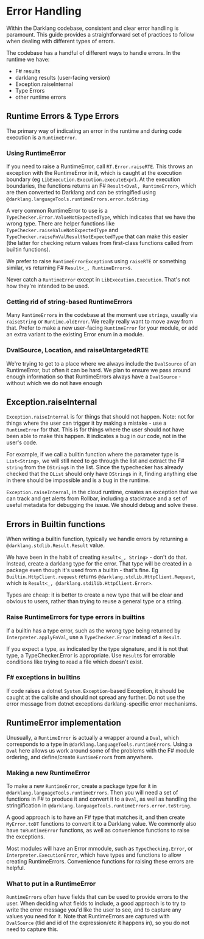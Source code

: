# Error Handling

Within the Darklang codebase, consistent and clear error handling is paramount. This guide provides a straightforward set of practices to follow when dealing with different types of errors.

The codebase has a handful of different ways to handle errors. In the runtime we have:
- F# results
- darklang results (user-facing version)
- Exception.raiseInternal
- Type Errors
- other runtime errors

## Runtime Errors & Type Errors

The primary way of indicating an error in the runtime and during code execution is a
`RuntimeError`.

### Using RuntimeError

If you need to raise a RuntimeError, call `RT.Error.raiseRTE`. This throws an
exception with the RuntimeError in it, which is caught at the execution boundary (eg
`LibExecution.Execution.executeExpr`). At the execution boundaries, the functions
returns an F# `Result<Dval, RuntimeError>`, which are then converted to Darklang and
can be stringified using `@darklang.languageTools.runtimeErrors.error.toString`.

A very common RuntimeError to use is a `TypeChecker.Error.ValueNotExpectedType`,
which indicates that we have the wrong type. There are helper functions like
`TypeChecker.raiseValueNotExpectedType` and
`TypeChecker.raiseFnValResultNotExpectedType` that can make this easier (the latter
for checking return values from first-class functions called from builtin functions).

We prefer to raise `RuntimeErrorException`s using `raiseRTE` or something similar, vs
returning F# `Result<_, RuntimeError>`s.

Never catch a `RuntimeError` except in `LibExecution.Execution`. That's not how
they're intended to be used.

### Getting rid of string-based RuntimeErrors

Many `RuntimeError`s in the codebase at the moment use `string`s, usually via
`raiseString` or `Runtime.oldError`. We really really want to move away from that.
Prefer to make a new user-facing `RuntimeError` for your module, or add an extra
variant to the existing Error enum in a module.

### DvalSource, Location, and raiseUntargetedRTE

We're trying to get to a place where we always include the `DvalSource` of an RuntimeError, but often it can be hard. We plan to ensure we pass around enough information so that RuntimeErrors always have a `DvalSource` - without which we do not have enough


## Exception.raiseInternal

`Exception.raiseInternal` is for things that should not happen. Note: not for things
where the user can trigger it by making a mistake - use a `RuntimeError` for that.
This is for things where the user should not have been able to make this happen. It
indicates a bug in our code, not in the user's code.

For example, if we call a builtin function where the parameter type is
`List<String>`, we will still need to go through the list and extract the F# `string`
from the `DString`s in the list. Since the typechecker has already checked that the
`DList` should only have `DString`s in it, finding anything else in there should be
impossible and is a bug in the runtime.

`Exception.raiseInternal`, in the cloud runtime, creates an exception that we can
track and get alerts from Rollbar, including a stacktrace and a set of useful
metadata for debugging the issue. We should debug and solve these.

## Errors in Builtin functions

When writing a builtin function, typically we handle errors by returning a
`@darklang.stdlib.Result.Result` value.

We have been in the habit of creating `Result<_, String>` - don't do that. Instead,
create a darklang type for the error. That type will be created in a package even
though it's used from a builtin - that's fine. Eg `Builtin.HttpClient.request`
returns `@darklang.stdlib.HttpClient.Request`, which is `Result<_,
@darklang.stdilib.HttpClient.Error>`.

Types are cheap: it is better to create a new type that will be clear and obvious to
users, rather than trying to reuse a general type or a string.

### Raise RuntimeErrors for type errors in builtins

If a builtin has a type error, such as the wrong type being returned by
`Interpreter.applyFnVal`, use a `TypeChecker.Error` instead of a `Result`.

If you expect a type, as indicated by the type signature, and it is not that type, a
TypeChecker.Error is appropriate. Use `Result`s for errorable conditions like trying
to read a file which doesn't exist.

### F# exceptions in builtins

If code raises a dotnet `System.Exception`-based Exception, it should be caught at
the callsite and should not spread any further. Do not use the error message from
dotnet exceptions darklang-specific error mechanisms.

## RuntimeError implementation

Unusually, a `RuntimeError` is actually a wrapper around a `Dval`, which corresponds
to a type in `@darklang.languageTools.runtimeErrors`. Using a `Dval` here allows us
work around some of the problems with the F# module ordering, and define/create
`RuntimeError`s from anywhere.

### Making a new RuntimeError

To make a new `RuntimeError`, create a package type for it in
`@darklang.languageTools.runtimeErrors`. Then you will need a set of functions in F#
to produce it and convert it to a `Dval`, as well as handling the
stringification in `@darklang.languageTools.runtimeErrors.error.toString`.

A good approach is to have an F# type that matches it, and then create `MyError.toDT`
functions to convert it to a Darklang value. We commonly also have `toRuntimeError`
functions, as well as convenience functions to raise the exceptions.

Most modules will have an Error mmodule, such as `TypeChecking.Error`, or
`Interpreter.ExecutionError`, which have types and functions to allow creating
RuntimeErrors. Convenience functions for raising these errors are helpful.

### What to put in a RuntimeError

`RuntimeError`s often have fields that can be used to provide errors to the user.
When deciding what fields to include, a good approach is to try to write the error
message you'd like the user to see, and to capture any values you need for it. Note
that RuntimeErrors are captured with `DvalSource` (tlid and id of the expression/etc
it happens in), so you do not need to capture this.

